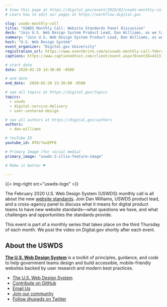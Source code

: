 ```yaml
---
# View this page at https://digital.gov/event/2020/02/uswds-monthly-call
# Learn how to edit our pages at https://workflow.digital.gov

slug: uswds-monthly-call
title: "USWDS Monthly Call: Website Standards Panel Discussion"
deck: "Join U.S. Web Design System Product Lead, Dan Williams, as we talk about the design system and answer your questions."
summary: "Join U.S. Web Design System Product Lead, Dan Williams, as we discuss the USWDS and answer your questions."
host: "U.S. Web Design System"
event_organizer: "Digital.gov University"
registration_url: https://www.eventbrite.com/e/uswds-monthly-call-february-2020-registration-90040398255
captions: https://www.captionedtext.com/client/event.aspx?EventID=4313166&CustomerID=321

# start date
date: 2020-02-20 14:30:00 -0500

# end date
end_date:  2020-02-20 15:30:00 -0500

# see all topics at https://digital.gov/topics
topics:
  - uswds
  - digital-service-delivery
  - user-centered-design

# see all authors at https://digital.gov/authors
authors:
  - dan-williams

# YouTube ID
youtube_id: 8T8r7avEPF8

# Primary Image (for social media)
primary_image: "uswds-2-illio-feature-image"

# Make it better ♥

---
```


{{< img-right src="uswds-logo" >}}

The February 2020 U.S. Web Design System (USWDS) monthly call is all about the new [website standards](https://designsystem.digital.gov/website-standards/). Join Dan Williams, USWDS product lead, and a cross-agency panel to discuss what it means for digital product teams to have new website standards—what questions we have, and what challenges and opportunities the standards provide.

This event is part of a monthly series that takes place on the third Thursday of each month. We post the video on Digital.gov shortly after each event.

## About the USWDS
[**The U.S. Web Design System**](https://designsystem.digital.gov/) is a toolkit of principles, guidance, and code to help government teams design and build accessible, mobile-friendly websites backed by user research and modern best practices.

- [The U.S. Web Design System](https://designsystem.digital.gov/)
- [Contribute on GitHub](https://github.com/uswds/uswds/issues)
- [Email Us](mailto:uswds@support.digitalgov.gov)
- [Join our community](https://digital.gov/communities/uswds/)
- [Follow @uswds on Twitter](https://twitter.com/uswds)
